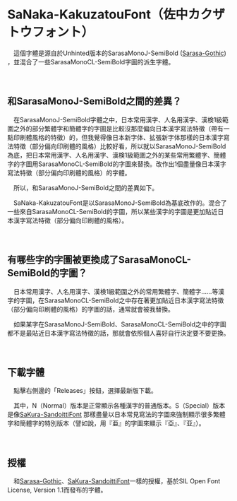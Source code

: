 # SaNaka-KakuzatouFont（佐中カクザトウフォント）

　這個字體是源自於Unhinted版本的SarasaMonoJ-SemiBold ([Sarasa-Gothic](https://github.com/be5invis/Sarasa-Gothic)) ，並混合了一些SarasaMonoCL-SemiBold字圖的派生字體。

　　

## 和SarasaMonoJ-SemiBold之間的差異？

　在SarasaMonoJ-SemiBold字體之中，日本常用漢字、人名用漢字、漢検1級範圍之外的部分繁體字和簡體字的字圖是比較沒那麼偏向日本漢字寫法特徵（帶有一點印刷體風格的特徵）的，但我覺得像日本新字体、拡張新字体那樣的日本漢字寫法特徵（部分偏向印刷體的風格）比較好看，所以就以SarasaMonoJ-SemiBold為底，把日本常用漢字、人名用漢字、漢検1級範圍之外的某些常用繁體字、簡體字的字圖用SarasaMonoCL-SemiBold的字圖來替換。改作出1個盡量像日本漢字寫法特徵（部分偏向印刷體的風格）的字體。

　所以，和SarasaMonoJ-SemiBold之間的差異如下。

　SaNaka-KakuzatouFont是以SarasaMonoJ-SemiBold為基底改作的。混合了一些來自SarasaMonoCL-SemiBold的字圖，所以某些漢字的字圖是更加貼近日本漢字寫法特徵（部分偏向印刷體的風格）。

　　

## 有哪些字的字圖被更換成了SarasaMonoCL-SemiBold的字圖？

　日本常用漢字、人名用漢字、漢検1級範圍之外的常用繁體字、簡體字……等漢字的字圖，在SarasaMonoCL-SemiBold之中存在著更加貼近日本漢字寫法特徵（部分偏向印刷體的風格）的字圖的話，通常就會被我替換。

　如果某字在SarasaMonoJ-SemiBold、SarasaMonoCL-SemiBold之中的字圖都不是最貼近日本漢字寫法特徵的話，那就會依照個人喜好自行決定要不要更換。

　　

## 下載字體

　點擊右側邊的「Releases」按鈕，選擇最新版下載。

　其中，N（Normal）版本是正常顯示各種漢字的普通版本。S（Special）版本是像[SaKura-SandoittiFont](https://github.com/Silent0225/SaKura-SandoittiFont) 那樣盡量以日本常見寫法的字圖來強制顯示很多繁體字和簡體字的特別版本（譬如說，用『亜』的字圖來顯示『亞』、『亚』）。

　　

## 授權

　和[Sarasa-Gothic](https://github.com/be5invis/Sarasa-Gothic)、[SaKura-SandoittiFont](https://github.com/Silent0225/SaKura-SandoittiFont)一樣的授權，基於SIL Open Font License, Version 1.1而發布的字體。
 
